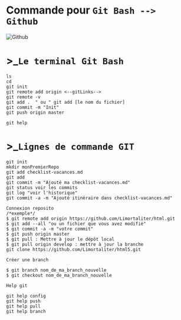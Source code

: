 # Commande pour ```Git Bash --> Github```
![Github](https://1000logos.net/wp-content/uploads/2018/11/GitHub-logo.jpg "GitHub"
)
# &gt;_```Le terminal Git Bash```
```
ls
cd
git init
git remote add origin <--gitLinks-->
git remote -v
git add .  " ou " git add [le nom du fichier]
git commit -m "Init"
git push origin master

git help
 ```
 
# &gt;_```Lignes de commande GIT```

```
git init
mkdir monPremierRepo
git add checklist-vacances.md
git add
git commit -m "Ajouté ma checklist-vacances.md"
git status voir les commits
git log "voir l'historique"
git commit -a -m "Ajouté itinéraire dans checklist-vacances.md"

Connexion reposito
/*exemple*/
$ git remote add origin https://github.com/Limortaliter/html.git 
$ git add --all "ou un fichier que vous avez modifié"
$ git commit -a -m "votre commit"
$ git push origin master
$ git pull : Mettre à jour le dépôt local
$ git pull origin develop : mettre à jour la branche
git clone https://github.com/Limortaliter/html5.git

Créer une branch

$ git branch nom_de_ma_branch_nouvelle
$ git checkout nom_de_ma_branch_nouvelle

Help git

git help config
git help push
git help pull
git help branch
```
